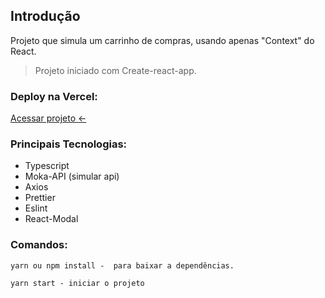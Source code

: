 ## Introdução

Projeto que simula um carrinho de compras, usando apenas "Context" do React. 

> Projeto iniciado com Create-react-app.

### Deploy na Vercel: 

[Acessar projeto <-](https://cart-with-context-api.vercel.app/)

### Principais Tecnologias:

- Typescript
- Moka-API (simular api)
- Axios
- Prettier
- Eslint
- React-Modal

### Comandos:

```tsx
yarn ou npm install -  para baixar a dependências. 
```

```tsx
yarn start - iniciar o projeto
```
